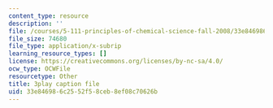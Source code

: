 ```yaml
---
content_type: resource
description: ''
file: /courses/5-111-principles-of-chemical-science-fall-2008/33e846986c2552f58ceb8ef08c70626b_Ey25vULQ6YM.vtt
file_size: 74680
file_type: application/x-subrip
learning_resource_types: []
license: https://creativecommons.org/licenses/by-nc-sa/4.0/
ocw_type: OCWFile
resourcetype: Other
title: 3play caption file
uid: 33e84698-6c25-52f5-8ceb-8ef08c70626b
---
```

